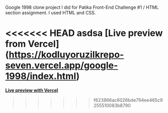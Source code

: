 Google 1998 clone project I did for Patika Front-End Challenge #1 / HTML section assignment. I used HTML and CSS.

<<<<<<< HEAD
 asdsa [Live preview from Vercel] (https://kodluyoruzilkrepo-seven.vercel.app/google-1998/index.html)
=======
<b><a href="https://kodluyoruzilkrepo-seven.vercel.app/google-1998/index.html">Live preview with Vercel</a></b>
>>>>>>> f623866ac6026bde794ee465c9255510083b8790
